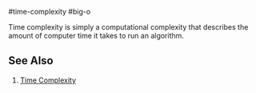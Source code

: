 #time-complexity #big-o 

Time complexity is simply a computational complexity that describes the amount of computer time it takes to run an algorithm.

## See Also
1. [Time Complexity](https://en.wikipedia.org/wiki/Time_complexity#:~:text=In%20computer%20science%2C%20the%20time,takes%20to%20run%20an%20algorithm.)